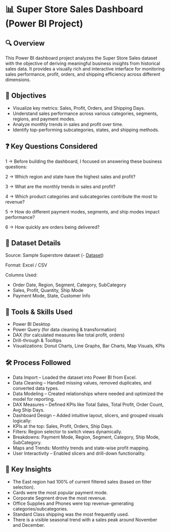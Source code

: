 # 📊 Super Store Sales Dashboard (Power BI Project)
## 🔍 Overview
This Power BI dashboard project analyzes the Super Store Sales dataset with the objective of deriving meaningful business insights from historical sales data. It provides a visually rich and interactive interface for monitoring sales performance, profit, orders, and shipping efficiency across different dimensions.

## 🎯 Objectives
  * Visualize key metrics: Sales, Profit, Orders, and Shipping Days.
  * Understand sales performance across various categories, segments, regions, and payment modes.
  * Analyze monthly trends in sales and profit over time.
  * Identify top-performing subcategories, states, and shipping methods.

## ❓ Key Questions Considered
1 -> Before building the dashboard, I focused on answering these business questions:

2 -> Which region and state have the highest sales and profit?

3 -> What are the monthly trends in sales and profit?

4 -> Which product categories and subcategories contribute the most to revenue?

5 -> How do different payment modes, segments, and ship modes impact performance?

6 -> How quickly are orders being delivered?

## 📁 Dataset Details
Source: Sample Superstore dataset (- <a href="https://github.com/Shreyu551/superstore-powerbi-dashboard/blob/main/SuperStore_Sales_Dataset.csv">Dataset</a>)

Format: Excel / CSV

Columns Used:
  * Order Date, Region, Segment, Category, SubCategory
  * Sales, Profit, Quantity, Ship Mode
  * Payment Mode, State, Customer Info

## 🧰 Tools & Skills Used
 * Power BI Desktop
 * Power Query (for data cleaning & transformation)
 * DAX (for calculated measures like total profit, orders)
 * Drill-through & Tooltips
 * Visualizations: Donut Charts, Line Graphs, Bar Charts, Map Visuals, KPIs

## 🛠️ Process Followed
 * Data Import – Loaded the dataset into Power BI from Excel.
 * Data Cleaning – Handled missing values, removed duplicates, and converted data types.
 * Data Modeling – Created relationships where needed and optimized the model for reporting.
 * DAX Measures – Defined KPIs like Total Sales, Total Profit, Order Count, Avg Ship Days.
 * Dashboard Design – Added intuitive layout, slicers, and grouped visuals logically:
 * KPIs at the top: Sales, Profit, Orders, Ship Days.
 * Filters: Region selector to switch views dynamically.
 * Breakdowns: Payment Mode, Region, Segment, Category, Ship Mode, SubCategory.
 * Maps and Trends: Monthly trends and state-wise profit mapping.
 * User Interactivity – Enabled slicers and drill-down functionality.

## 🔑 Key Insights
 * The East region had 100% of current filtered sales (based on filter selection).
 * Cards were the most popular payment mode.
 * Corporate Segment drove the most revenue.
 * Office Supplies and Phones were top revenue-generating categories/subcategories.
 * Standard Class shipping was the most frequently used.
 * There is a visible seasonal trend with a sales peak around November and December.
